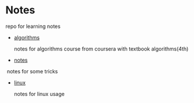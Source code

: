# Notes

repo for learning notes

- [algorithms](./notes.md)
  
  notes for algorithms course from coursera with textbook algorithms(4th)
  
- [notes](./notes.md)

​	notes for some tricks

-  [linux](./linux.md)
  
   notes for linux usage
  
  ​
  
  ​